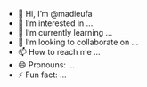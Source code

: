 - 👋 Hi, I’m @madieufa
- 👀 I’m interested in ...
- 🌱 I’m currently learning ...
- 💞️ I’m looking to collaborate on ...
- 📫 How to reach me ...
- 😄 Pronouns: ...
- ⚡ Fun fact: ...

<!---
madieufa/madieufa is a ✨ special ✨ repository because its `README.md` (this file) appears on your GitHub profile.
You can click the Preview link to take a look at your changes.
--->
